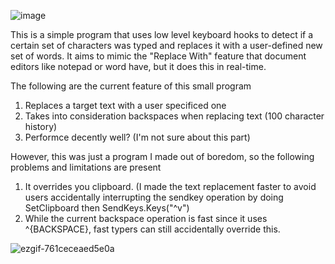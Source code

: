 ![image](https://github.com/user-attachments/assets/728bc936-7621-42c7-9d39-24c55b41412f)

<p>This is a simple program that uses low level keyboard hooks to detect if a certain set of characters was typed and replaces it with a user-defined new set of words. 
  It aims to mimic the "Replace With" feature that document editors like notepad or word have, but it does this in real-time.</p>

<p>The following are the current feature of this small program</p>
<ol>
  <li>Replaces a target text with a user specificed one</li>
  <li>Takes into consideration backspaces when replacing text (100 character history)</li>
  <li>Performce decently well? (I'm not sure about this part)</li>
</ol>

<p>However, this was just a program I made out of boredom, so the following problems and limitations are present</p>
<ol>
  <li>It overrides you clipboard. (I made the text replacement faster to avoid users accidentally interrupting the sendkey operation by doing SetClipboard then SendKeys.Keys("^v")</li>
  <li>While the current backspace operation is fast since it uses ^{BACKSPACE}, fast typers can still accidentally override this.</li>
</ol>

![ezgif-761ceceaed5e0a](https://github.com/user-attachments/assets/5a18d3d7-6cd2-4b1b-b5b7-41b8c58e585a)
